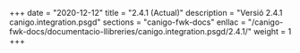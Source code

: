 +++
date        = "2020-12-12"
title       = "2.4.1 (Actual)"
description = "Versió 2.4.1 canigo.integration.psgd"
sections    = "canigo-fwk-docs"
enllac		= "/canigo-fwk-docs/documentacio-llibreries/canigo.integration.psgd/2.4.1/"
weight		= 1
+++
